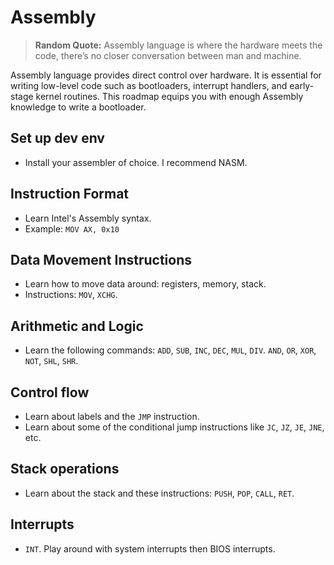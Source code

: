 # Assembly

> **Random Quote:** Assembly language is where the hardware meets the code, there’s no closer conversation between man and machine.

Assembly language provides direct control over hardware. It is essential for writing low-level code such as bootloaders, interrupt handlers, and early-stage kernel routines. This roadmap equips you with enough Assembly knowledge to write a bootloader.

## Set up dev env
+ Install your assembler of choice. I recommend NASM.

## Instruction Format
+ Learn Intel's Assembly syntax.
+ Example: `MOV AX, 0x10`

## Data Movement Instructions
+ Learn how to move data around: registers, memory, stack.
+ Instructions: `MOV`, `XCHG`.

## Arithmetic and Logic
+ Learn the following commands: `ADD`, `SUB`, `INC`, `DEC`, `MUL`, `DIV`. `AND`, `OR`, `XOR`, `NOT`, `SHL`, `SHR`.

## Control flow
+ Learn about labels and the `JMP` instruction.
+ Learn about some of the conditional jump instructions like `JC`, `JZ`, `JE`, `JNE`, etc.

## Stack operations
+ Learn about the stack and these instructions: `PUSH`, `POP`, `CALL`, `RET`.

## Interrupts
+ `INT`. Play around with system interrupts then BIOS interrupts.